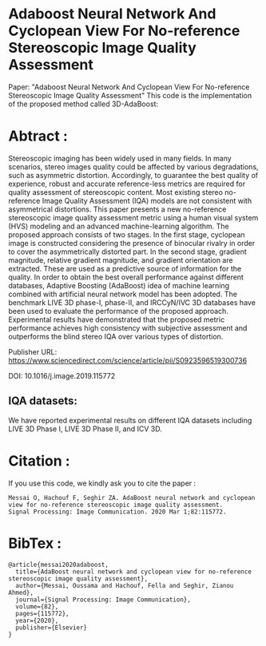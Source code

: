 # Adaboost Neural Network And Cyclopean View For No-reference Stereoscopic Image Quality Assessment
Paper: "Adaboost Neural Network And Cyclopean View For No-reference Stereoscopic Image Quality Assessment"
This code is the implementation of the proposed method called 3D-AdaBoost: 

# Abtract :

Stereoscopic imaging has been widely used in many fields. In many scenarios, stereo images quality could be affected by various degradations, such as asymmetric distortion. Accordingly, to guarantee the best quality of experience, robust and accurate reference-less metrics are required for quality assessment of stereoscopic content. Most existing stereo no-reference Image Quality Assessment (IQA) models are not consistent with asymmetrical distortions. This paper presents a new no-reference stereoscopic image quality assessment metric using a human visual system (HVS) modeling and an advanced machine-learning algorithm. The proposed approach consists of two stages. In the first stage, cyclopean image is constructed considering the presence of binocular rivalry in order to cover the asymmetrically distorted part. In the second stage, gradient magnitude, relative gradient magnitude, and gradient orientation are extracted. These are used as a predictive source of information for the quality. In order to obtain the best overall performance against different databases, Adaptive Boosting (AdaBoost) idea of machine learning combined with artificial neural network model has been adopted. The benchmark LIVE 3D phase-I, phase-II, and IRCCyN/IVC 3D databases have been used to evaluate the performance of the proposed approach. Experimental results have demonstrated that the proposed metric performance achieves high consistency with subjective assessment and outperforms the blind stereo IQA over various types of distortion.

Publisher URL: https://www.sciencedirect.com/science/article/pii/S0923596519300736

DOI: 10.1016/j.image.2019.115772

## IQA datasets:

We have reported experimental results on different IQA datasets including LIVE 3D Phase I, LIVE 3D Phase II, and ICV 3D.

# Citation :

If you use this code, we kindly ask you to cite the paper :
```
Messai O, Hachouf F, Seghir ZA. AdaBoost neural network and cyclopean view for no-reference stereoscopic image quality assessment. 
Signal Processing: Image Communication. 2020 Mar 1;82:115772.
```
# BibTex :
```
@article{messai2020adaboost,
  title={AdaBoost neural network and cyclopean view for no-reference stereoscopic image quality assessment},
  author={Messai, Oussama and Hachouf, Fella and Seghir, Zianou Ahmed},
  journal={Signal Processing: Image Communication},
  volume={82},
  pages={115772},
  year={2020},
  publisher={Elsevier}
}
```




